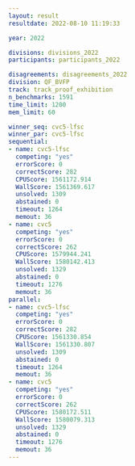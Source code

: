 ```yaml
---
layout: result
resultdate: 2022-08-10 11:19:33

year: 2022

divisions: divisions_2022
participants: participants_2022

disagreements: disagreements_2022
division: QF_BVFP
track: track_proof_exhibition
n_benchmarks: 1591
time_limit: 1200
mem_limit: 60

winner_seq: cvc5-lfsc
winner_par: cvc5-lfsc
sequential:
- name: cvc5-lfsc
  competing: "yes"
  errorScore: 0
  correctScore: 282
  CPUScore: 1561172.914
  WallScore: 1561369.617
  unsolved: 1309
  abstained: 0
  timeout: 1264
  memout: 36
- name: cvc5
  competing: "yes"
  errorScore: 0
  correctScore: 262
  CPUScore: 1579944.241
  WallScore: 1580142.413
  unsolved: 1329
  abstained: 0
  timeout: 1276
  memout: 36
parallel:
- name: cvc5-lfsc
  competing: "yes"
  errorScore: 0
  correctScore: 282
  CPUScore: 1561330.854
  WallScore: 1561330.807
  unsolved: 1309
  abstained: 0
  timeout: 1264
  memout: 36
- name: cvc5
  competing: "yes"
  errorScore: 0
  correctScore: 262
  CPUScore: 1580172.511
  WallScore: 1580079.313
  unsolved: 1329
  abstained: 0
  timeout: 1276
  memout: 36
---
```

